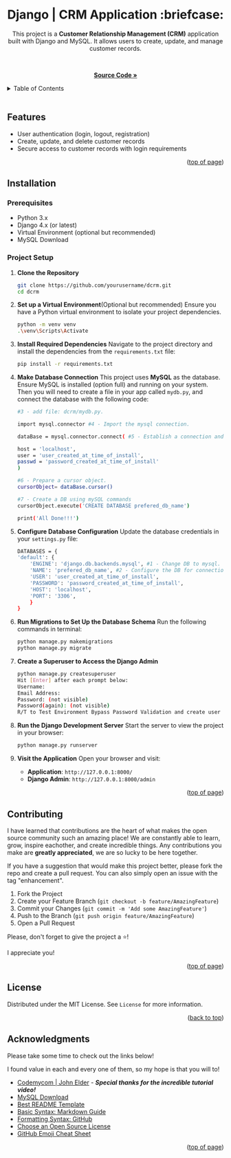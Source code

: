 <a id="readme-top"></a>

<h1 align='center'>Django | CRM Application :briefcase:</h1>

<div align='center'>

This project is a **Customer Relationship Management (CRM)** application built with Django and MySQL. It allows users to create, update, and manage customer records.

<br />

<a href='https://github.com/AmberForrester/CRM-App'><strong>Source Code »</strong></a>
<br />
</div>



<details>
  <summary>Table of Contents</summary>
  <ol>
    <li><a href="#features">Features</a></li>
    <li><a href="#installation">Installation</a></li>
    <li><a href="#usage">Usage</a></li>
    <li><a href="#contributing">Contributing</a></li>
    <li><a href="#license">License</a></li>
    <li><a href="#acknowledgments">Acknowledgments</a></li>
    
  </ol>
</details>
<br />



## Features
- User authentication (login, logout, registration)
- Create, update, and delete customer records
- Secure access to customer records with login requirements

<p align="right">(<a href="#readme-top">top of page</a>)</p>



## Installation

### Prerequisites
- Python 3.x
- Django 4.x (or latest)
- Virtual Environment (optional but recommended)
- MySQL Download



### Project Setup

1. **Clone the Repository**
   ```bash
   git clone https://github.com/yourusername/dcrm.git
   cd dcrm
   ```

2. **Set up a Virtual Environment**(Optional but recommended)
Ensure you have a Python virtual environment to isolate your project dependencies.
    ```bash
    python -m venv venv
    .\venv\Scripts\Activate
    ```

3. **Install Required Dependencies** 
Navigate to the project directory and install the dependencies from the `requirements.txt` file:
    ```bash
    pip install -r requirements.txt
    ```

4. **Make Database Connection** 
This project uses **MySQL** as the database. Ensure MySQL is installed (option full) and running on your system. Then you will need to create a file in your app called `mydb.py`, and connect the database with the following code:
    ```bash
    #3 - add file: dcrm/mydb.py.

    import mysql.connector #4 - Import the mysql connection.

    dataBase = mysql.connector.connect( #5 - Establish a connection and define your DB.
    
    host = 'localhost',
    user = 'user_created_at_time_of_install',
    passwd = 'password_created_at_time_of_install'
    )

    #6 - Prepare a cursor object.
    cursorObject= dataBase.cursor()

    #7 - Create a DB using mySQL commands
    cursorObject.execute('CREATE DATABASE prefered_db_name')

    print('All Done!!!')
    ```

5. **Configure Database Configuration** 
Update the database credentials in your `settings.py` file:
    ```bash
    DATABASES = {
    'default': {
        'ENGINE': 'django.db.backends.mysql', #1 - Change DB to mysql.
        'NAME': 'prefered_db_name', #2 - Configure the DB for connection.
        'USER': 'user_created_at_time_of_install',
        'PASSWORD': 'password_created_at_time_of_install',
        'HOST': 'localhost',
        'PORT': '3306',
        }
    }
    ```

6. **Run Migrations to Set Up the Database Schema** 
Run the following commands in terminal:
    ```bash
    python manage.py makemigrations
    python manage.py migrate
    ```

7. **Create a Superuser to Access the Django Admin**
    ```bash
    python manage.py createsuperuser
    Hit [Enter] after each prompt below:
    Username:
    Email Address:
    Password: (not visible)
    Password(again): (not visible)
    R/T to Test Environment Bypass Password Validation and create user anyway? [y/N]: y
    ```

8. **Run the Django Development Server** 
Start the server to view the project in your browser:
    ```bash
    python manage.py runserver
    ```

9. **Visit the Application** Open your browser and visit:
    - **Application**: `http://127.0.0.1:8000/`
    - **Django Admin**: `http://127.0.0.1:8000/admin`

<p align="right">(<a href="#readme-top">top of page</a>)</p>



## Contributing

I have learned that contributions are the heart of what makes the open source community such an amazing place! We are constantly able to learn, grow, inspire eachother, and create incredible things. Any contributions you make are **greatly appreciated**, we are so lucky to be here together.

If you have a suggestion that would make this project better, please fork the repo and create a pull request. You can also simply open an issue with the tag "enhancement".

1. Fork the Project
2. Create your Feature Branch (`git checkout -b feature/AmazingFeature`)
3. Commit your Changes (`git commit -m 'Add some AmazingFeature'`)
4. Push to the Branch (`git push origin feature/AmazingFeature`)
5. Open a Pull Request

Please, don't forget to give the project a :star:! 

I appreciate you!

<p align="right">(<a href="#readme-top">top of page</a>)</p>



## License

Distributed under the MIT License. See `License` for more information.

<p align="right">(<a href="#readme-top">back to top</a>)</p>



## Acknowledgments

Please take some time to check out the links below! 

I found value in each and every one of them, so my hope is that you will to!

* [Codemycom | John Elder](https://youtu.be/t10QcFx7d5k?si=ZKdAA34EEqe5wBFR) - ***Special thanks for the incredible tutorial video!***
* [MySQL Download](https://dev.mysql.com/downloads/file/?id=532678)
* [Best README Template](https://github.com/othneildrew/Best-README-Template)
* [Basic Syntax: Markdown Guide](https://www.markdownguide.org/basic-syntax/#reference-style-links)
* [Formatting Syntax: GitHub](https://docs.github.com/en/get-started/writing-on-github/getting-started-with-writing-and-formatting-on-github/basic-writing-and-formatting-syntax)
* [Choose an Open Source License](https://choosealicense.com)
* [GitHub Emoji Cheat Sheet](https://github.com/ikatyang/emoji-cheat-sheet/blob/master/README.md#animal-bug)

<p align="right">(<a href="#readme-top">top of page</a>)</p>